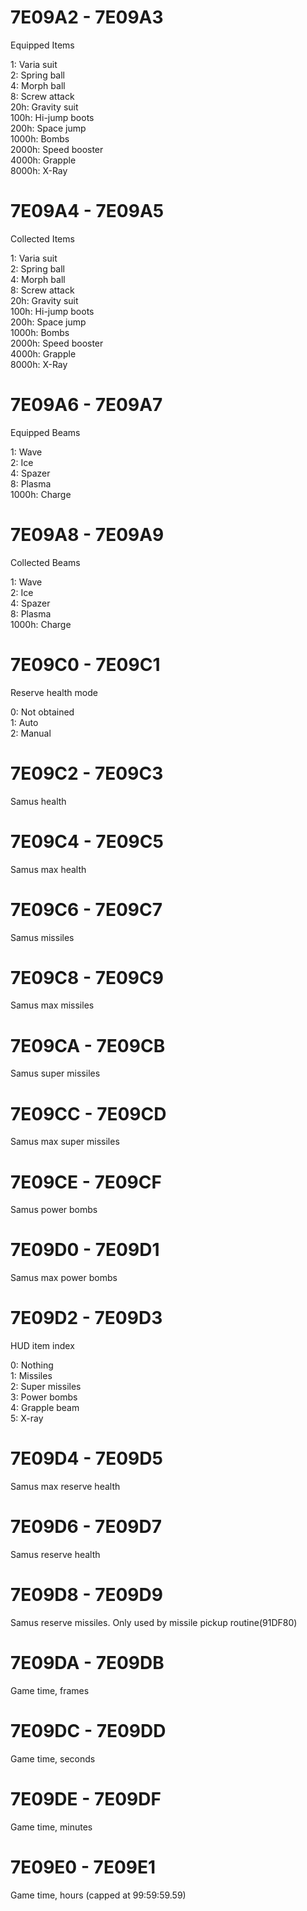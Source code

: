 # 7E09A2 - 7E09A3

Equipped Items  

1: Varia suit  
2: Spring ball  
4: Morph ball  
8: Screw attack  
20h: Gravity suit  
100h: Hi-jump boots  
200h: Space jump  
1000h: Bombs  
2000h: Speed booster  
4000h: Grapple  
8000h: X-Ray

# 7E09A4 - 7E09A5

Collected Items  

1: Varia suit  
2: Spring ball  
4: Morph ball  
8: Screw attack  
20h: Gravity suit  
100h: Hi-jump boots  
200h: Space jump  
1000h: Bombs  
2000h: Speed booster  
4000h: Grapple  
8000h: X-Ray

# 7E09A6 - 7E09A7

Equipped Beams  

1: Wave  
2: Ice  
4: Spazer  
8: Plasma  
1000h: Charge  

# 7E09A8 - 7E09A9

Collected Beams  

1: Wave  
2: Ice  
4: Spazer  
8: Plasma  
1000h: Charge  

# 7E09C0 - 7E09C1

Reserve health mode  

0: Not obtained  
1: Auto  
2: Manual  

# 7E09C2 - 7E09C3

Samus health

# 7E09C4 - 7E09C5

Samus max health

# 7E09C6 - 7E09C7

Samus missiles

# 7E09C8 - 7E09C9

Samus max missiles

# 7E09CA - 7E09CB

Samus super missiles

# 7E09CC - 7E09CD

Samus max super missiles

# 7E09CE - 7E09CF

Samus power bombs

# 7E09D0 - 7E09D1

Samus max power bombs

# 7E09D2 - 7E09D3

HUD item index  
    
0: Nothing  
1: Missiles  
2: Super missiles  
3: Power bombs  
4: Grapple beam  
5: X-ray  

# 7E09D4 - 7E09D5

Samus max reserve health

# 7E09D6 - 7E09D7

Samus reserve health

# 7E09D8 - 7E09D9

Samus reserve missiles. Only used by missile pickup routine(91DF80)

# 7E09DA - 7E09DB

Game time, frames

# 7E09DC - 7E09DD

Game time, seconds

# 7E09DE - 7E09DF

Game time, minutes

# 7E09E0 - 7E09E1

Game time, hours (capped at 99:59:59.59)